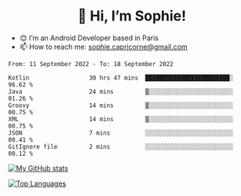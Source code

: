 <h1 align="center"> 👋 Hi, I’m Sophie! </h1>  

- 😊 I’m an Android Developer based in Paris
- 📫 How to reach me: sophie.capricorne@gmail.com


<!--START_SECTION:waka-->

```text
From: 11 September 2022 - To: 18 September 2022

Kotlin                 30 hrs 47 mins  ████████████████████████░   96.62 %
Java                   24 mins         ▒░░░░░░░░░░░░░░░░░░░░░░░░   01.26 %
Groovy                 14 mins         ▒░░░░░░░░░░░░░░░░░░░░░░░░   00.75 %
XML                    14 mins         ▒░░░░░░░░░░░░░░░░░░░░░░░░   00.75 %
JSON                   7 mins          ░░░░░░░░░░░░░░░░░░░░░░░░░   00.41 %
GitIgnore file         2 mins          ░░░░░░░░░░░░░░░░░░░░░░░░░   00.12 %
```

<!--END_SECTION:waka-->

[![My GitHub stats](https://github-readme-stats.vercel.app/api?username=sophicapri&show_icons=true&theme=buefy)](https://github.com/anuraghazra/github-readme-stats)

[![Top Languages](https://github-readme-stats.vercel.app/api/top-langs/?username=sophicapri&langs_count=2&layout=compact)](https://github.com/anuraghazra/github-readme-stats)
